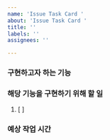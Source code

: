 ```yaml
---
name: 'Issue Task Card '
about: 'Issue Task Card '
title: ''
labels: ''
assignees: ''

---
```


### 구현하고자 하는 기능 

### 해당 기능을 구현하기 위해 할 일 
1. [ ] 

### 예상 작업 시간
